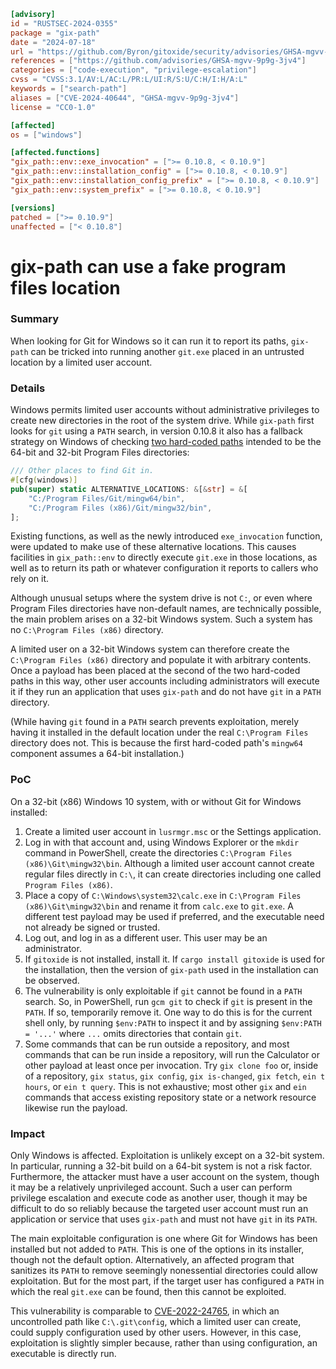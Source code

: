 ```toml
[advisory]
id = "RUSTSEC-2024-0355"
package = "gix-path"
date = "2024-07-18"
url = "https://github.com/Byron/gitoxide/security/advisories/GHSA-mgvv-9p9g-3jv4"
references = ["https://github.com/advisories/GHSA-mgvv-9p9g-3jv4"]
categories = ["code-execution", "privilege-escalation"]
cvss = "CVSS:3.1/AV:L/AC:L/PR:L/UI:R/S:U/C:H/I:H/A:L"
keywords = ["search-path"]
aliases = ["CVE-2024-40644", "GHSA-mgvv-9p9g-3jv4"]
license = "CC0-1.0"

[affected]
os = ["windows"]

[affected.functions]
"gix_path::env::exe_invocation" = [">= 0.10.8, < 0.10.9"]
"gix_path::env::installation_config" = [">= 0.10.8, < 0.10.9"]
"gix_path::env::installation_config_prefix" = [">= 0.10.8, < 0.10.9"]
"gix_path::env::system_prefix" = [">= 0.10.8, < 0.10.9"]

[versions]
patched = [">= 0.10.9"]
unaffected = ["< 0.10.8"]
```

# gix-path can use a fake program files location

### Summary

When looking for Git for Windows so it can run it to report its paths, `gix-path` can be tricked into running another `git.exe` placed in an untrusted location by a limited user account.

### Details

Windows permits limited user accounts without administrative privileges to create new directories in the root of the system drive. While `gix-path` first looks for `git` using a `PATH` search, in version 0.10.8 it also has a fallback strategy on Windows of checking [two hard-coded paths](https://github.com/Byron/gitoxide/blob/6cd8b4665bb7582f744c3244abaef812be39ec35/gix-path/src/env/git.rs#L9-L14) intended to be the 64-bit and 32-bit Program Files directories:

```rust
/// Other places to find Git in.
#[cfg(windows)]
pub(super) static ALTERNATIVE_LOCATIONS: &[&str] = &[
    "C:/Program Files/Git/mingw64/bin",
    "C:/Program Files (x86)/Git/mingw32/bin",
];
```

Existing functions, as well as the newly introduced `exe_invocation` function, were updated to make use of these alternative locations. This causes facilities in `gix_path::env` to directly execute `git.exe` in those locations, as well as to return its path or whatever configuration it reports to callers who rely on it.

Although unusual setups where the system drive is not `C:`, or even where Program Files directories have non-default names, are technically possible, the main problem arises on a 32-bit Windows system. Such a system has no `C:\Program Files (x86)` directory.

A limited user on a 32-bit Windows system can therefore create the `C:\Program Files (x86)` directory and populate it with arbitrary contents. Once a payload has been placed at the second of the two hard-coded paths in this way, other user accounts including administrators will execute it if they run an application that uses `gix-path` and do not have `git` in a `PATH` directory.

(While having `git` found in a `PATH` search prevents exploitation, merely having it installed in the default location under the real `C:\Program Files` directory does not. This is because the first hard-coded path's `mingw64` component assumes a 64-bit installation.)

### PoC

On a 32-bit (x86) Windows 10 system, with or without Git for Windows installed:

1. Create a limited user account in `lusrmgr.msc` or the Settings application.
2. Log in with that account and, using Windows Explorer or the `mkdir` command in PowerShell, create the directories `C:\Program Files (x86)\Git\mingw32\bin`. Although a limited user account cannot create regular files directly in `C:\`, it can create directories including one called `Program Files (x86)`.
3. Place a copy of `C:\Windows\system32\calc.exe` in `C:\Program Files (x86)\Git\mingw32\bin` and rename it from `calc.exe` to `git.exe`. A different test payload may be used if preferred, and the executable need not already be signed or trusted.
4. Log out, and log in as a different user. This user may be an administrator.
5. If `gitoxide` is not installed, install it. If `cargo install gitoxide` is used for the installation, then the version of `gix-path` used in the installation can be observed.
6. The vulnerability is only exploitable if `git` cannot be found in a `PATH` search. So, in PowerShell, run `gcm git` to check if `git` is present in the `PATH`. If so, temporarily remove it. One way to do this is for the current shell only, by running `$env:PATH` to inspect it and by assigning `$env:PATH = '...'` where `...` omits directories that contain `git`.
7. Some commands that can be run outside a repository, and most commands that can be run inside a repository, will run the Calculator or other payload at least once per invocation. Try `gix clone foo` or, inside of a repository, `gix status`, `gix config`, `gix is-changed`, `gix fetch`, `ein t hours`, or `ein t query`. This is not exhaustive; most other `gix` and `ein` commands that access existing repository state or a network resource likewise run the payload.

### Impact

Only Windows is affected. Exploitation is unlikely except on a 32-bit system. In particular, running a 32-bit build on a 64-bit system is not a risk factor. Furthermore, the attacker must have a user account on the system, though it may be a relatively unprivileged account. Such a user can perform privilege escalation and execute code as another user, though it may be difficult to do so reliably because the targeted user account must run an application or service that uses `gix-path` and must not have `git` in its `PATH`.

The main exploitable configuration is one where Git for Windows has been installed but not added to `PATH`. This is one of the options in its installer, though not the default option. Alternatively, an affected program that sanitizes its `PATH` to remove seemingly nonessential directories could allow exploitation. But for the most part, if the target user has configured a `PATH` in which the real `git.exe` can be found, then this cannot be exploited.

This vulnerability is comparable to [CVE-2022-24765](https://github.com/git-for-windows/git/security/advisories/GHSA-vw2c-22j4-2fh2), in which an uncontrolled path like `C:\.git\config`, which a limited user can create, could supply configuration used by other users. However, in this case, exploitation is slightly simpler because, rather than using configuration, an executable is directly run.
